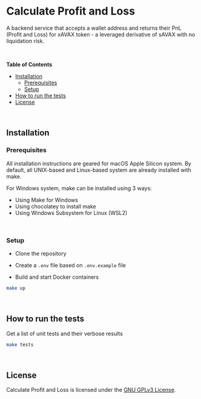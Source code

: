 # Calculate Profit and Loss

A backend service that accepts a wallet address and returns their PnL (Profit and Loss) for xAVAX token - a leveraged derivative of sAVAX with no liquidation risk.

<br />

**Table of Contents**

- [Installation](#installation)
    - [Prerequisites](#prerequisites)
    - [Setup](#setup)
- [How to run the tests](#how-to-run-the-tests)
- [License](#license)

<br />

## Installation

### Prerequisites

All installation instructions are geared for macOS Apple Silicon system. By default, all UNIX-based and Linux-based system are already installed with make.

For Windows system, make can be installed using 3 ways:

- Using Make for Windows
- Using chocolatey to install make
- Using Windows Subsystem for Linux (WSL2)

<br />

### Setup

- Clone the repository

- Create a `.env` file based on `.env.example` file

- Build and start Docker containers

```bash
make up
```

<br />

## How to run the tests

Get a list of unit tests and their verbose results

```bash
make tests
```

<br />

## License

Calculate Profit and Loss is licensed under the [GNU GPLv3 License](LICENSE).

